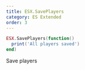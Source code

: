 ```yaml
---
title: ESX.SavePlayers
category: ES Extended
order: 3
---
```


```lua
ESX.SavePlayers(function()
  print('All players saved')
end)
```

Save players
